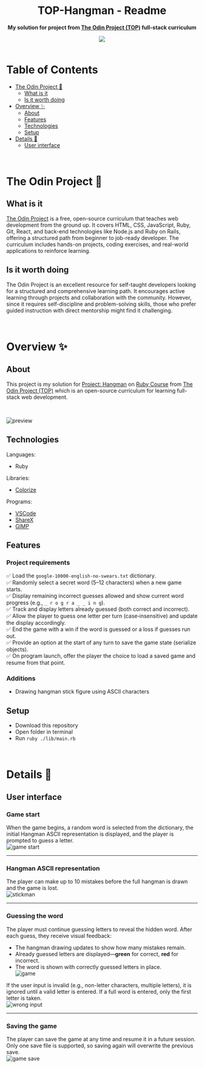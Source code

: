 <h1 align="center">TOP-Hangman - Readme</h1>
<p align="center">
  <strong>
    My solution for project from <a href="https://www.theodinproject.com" target="_blank">The Odin Project (TOP)</a> full-stack curriculum
  </strong>
</p>
<div align="center">
  <a href="https://www.theodinproject.com">
    <img src="_for_readme/banner.png">
  </a>
</div>

<br>

# Table of Contents
* [The Odin Project :thinking:](#the-odin-project-thinking)
  * [What is it](#what-is-it)
  * [Is it worth doing](#is-it-worth-doing)
* [Overview :sparkles:](#overview-sparkles)
  * [About](#about)
  * [Features](#features)
  * [Technologies](#technologies)
  * [Setup](#setup)
* [Details :scroll:](#details-scroll)
  * [User interface](#user-interface)

<br>

# The Odin Project :thinking:

## What is it  
[The Odin Project](https://www.theodinproject.com) is a free, open-source curriculum that teaches web development from the ground up. It covers HTML, CSS, JavaScript, Ruby, Git, React, and back-end technologies like Node.js and Ruby on Rails, offering a structured path from beginner to job-ready developer. The curriculum includes hands-on projects, coding exercises, and real-world applications to reinforce learning.

## Is it worth doing  
The Odin Project is an excellent resource for self-taught developers looking for a structured and comprehensive learning path. It encourages active learning through projects and collaboration with the community. However, since it requires self-discipline and problem-solving skills, those who prefer guided instruction with direct mentorship might find it challenging.

<br>

# Overview :sparkles:

## About
This project is my solution for [Project: Hangman](https://www.theodinproject.com/lessons/ruby-hangman) on [Ruby Course](https://www.theodinproject.com/paths/full-stack-ruby-on-rails/courses/ruby) from [The Odin Project (TOP)](https://www.theodinproject.com) which is an open-source curriculum for learning full-stack web development.

<br>

![preview](/_for_readme/preview.png)

## Technologies
Languages:
- Ruby

Libraries:
- [Colorize](https://rubygems.org/gems/colorize/versions/1.1.0)

Programs:
- [VSCode](https://code.visualstudio.com)
- [ShareX](https://getsharex.com)
- [GIMP](https://www.gimp.org)

## Features
### Project requirements
✅ Load the `google-10000-english-no-swears.txt` dictionary.  
✅ Randomly select a secret word (5–12 characters) when a new game starts.  
✅ Display remaining incorrect guesses allowed and show current word progress (e.g., `_ r o g r a _ _ i n g`).  
✅ Track and display letters already guessed (both correct and incorrect).  
✅ Allow the player to guess one letter per turn (case‑insensitive) and update the display accordingly.  
✅ End the game with a win if the word is guessed or a loss if guesses run out.  
✅ Provide an option at the start of any turn to save the game state (serialize objects).  
✅ On program launch, offer the player the choice to load a saved game and resume from that point.  

### Additions
- Drawing hangman stick figure using ASCII characters

## Setup
- Download this repository
- Open folder in terminal
- Run `ruby ./lib/main.rb`

<br>

# Details :scroll:

## User interface

### Game start  
When the game begins, a random word is selected from the dictionary, the initial Hangman ASCII representation is displayed, and the player is prompted to guess a letter.  
![game start](/_for_readme/UI/game_start.png)

---

### Hangman ASCII representation  
The player can make up to 10 mistakes before the full hangman is drawn and the game is lost.  
![stickman](/_for_readme/UI/stickman.png)

---

### Guessing the word  
The player must continue guessing letters to reveal the hidden word. After each guess, they receive visual feedback:  
- The hangman drawing updates to show how many mistakes remain.  
- Already guessed letters are displayed—**green** for correct, **red** for incorrect.  
- The word is shown with correctly guessed letters in place.  
![game](/_for_readme/UI/game.png)

If the user input is invalid (e.g., non-letter characters, multiple letters), it is ignored until a valid letter is entered. If a full word is entered, only the first letter is taken.  
![wrong input](/_for_readme/UI/wrong_input.png)

---

### Saving the game  
The player can save the game at any time and resume it in a future session. Only one save file is supported, so saving again will overwrite the previous save.  
![game save](/_for_readme/UI/game_save.png)



